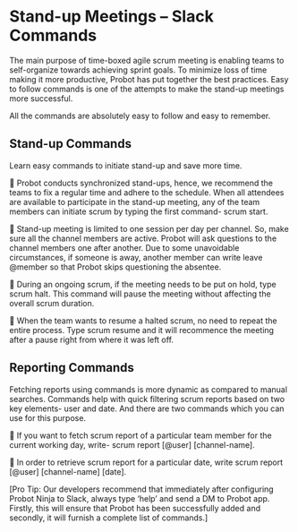 # Stand-up Meetings – Slack Commands

The main purpose of time-boxed agile scrum meeting is enabling teams to self-organize towards achieving sprint goals. To minimize loss of time making it more productive, Probot has put together the best practices. Easy to follow commands is one of the attempts to make the stand-up meetings more successful.

All the commands are absolutely easy to follow and easy to remember. 

## Stand-up Commands
Learn easy commands to initiate stand-up and save more time.  

	Probot conducts synchronized stand-ups, hence, we recommend the teams to fix a regular time and adhere to the schedule. When all attendees are available to participate in the stand-up meeting, any of the team members can initiate scrum by typing the first command- scrum start.

	Stand-up meeting is limited to one session per day per channel. So, make sure all the channel members are active. Probot will ask questions to the channel members one after another. Due to some unavoidable circumstances, if someone is away, another member can write leave @member so that Probot skips questioning the absentee.

	During an ongoing scrum, if the meeting needs to be put on hold, type scrum halt. This command will pause the meeting without affecting the overall scrum duration. 

	When the team wants to resume a halted scrum, no need to repeat the entire process. Type scrum resume and it will recommence the meeting after a pause right from where it was left off.

## Reporting Commands
Fetching reports using commands is more dynamic as compared to manual searches. Commands help with quick filtering scrum reports based on two key elements- user and date. And there are two commands which you can use for this purpose.

	If you want to fetch scrum report of a particular team member for the current working day, write- scrum report [@user] [channel-name]. 

	In order to retrieve scrum report for a particular date, write scrum report [@user] [channel-name] [date].

[Pro Tip: Our developers recommend that immediately after configuring Probot Ninja to Slack, always type ‘help’ and send a DM to Probot app. 
Firstly, this will ensure that Probot has been successfully added and secondly, it will furnish a complete list of commands.]

